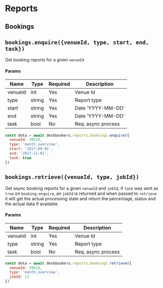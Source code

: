 # Reports

## Bookings

## `bookings.enquire({venueId, type, start, end, task})`
Get booking reports for a given `venueId`

#### Params

| Name           | Type   | Required | Description         |
| -------------- | ------ | -------- | ------------------- |
| venueId        | int    | Yes      | Venue Id            |
| type           | string | Yes      | Report type         |
| start          | string | Yes      | Date 'YYYY-MM-DD'   |
| end            | string | Yes      | Date 'YYYY-MM-DD'   |
| task           | bool   | No       | Req. async process  |

```js
const data = await deskbookers.reports.bookings.enquire({
  venueId: 39418,
  type: 'month_overview',
  start: '2017-09-01',
  end: '2017-11-01',
  task: true
})
```

## `bookings.retrieve({venueId, type, jobId})`
Get async booking reports for a given `venueId` and `jobId`, 
if `task` was sent as `true` on `booking.enquire`, an `jobId` 
is returned and when passed to `retrieve` it will get the actual
processing state and return the percentage, status and the actual 
data if available.

#### Params

| Name           | Type   | Required | Description         |
| -------------- | ------ | -------- | ------------------- |
| venueId        | int    | Yes      | Venue Id            |
| type           | string | Yes      | Report type         |
| task           | bool   | No       | Req. async process  |

```js
const data = await deskbookers.reports.bookings.retrieve({
  venueId: 39418,
  type: 'month_overview',
  jobId: 13
})
```
